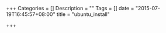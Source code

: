 +++
Categories = []
Description = ""
Tags = []
date = "2015-07-19T16:45:57+08:00"
title = "ubuntu_install"

+++

